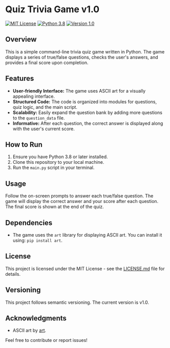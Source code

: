 # Quiz Trivia Game v1.0

[![MIT License](https://img.shields.io/badge/license-MIT-orange.svg)](LICENSE)
[![Python 3.8](https://img.shields.io/badge/python-3.8-brightblue.svg)](https://www.python.org/downloads/release/python-380/)
[![Version 1.0](https://img.shields.io/badge/version-1.0-darkgreen.svg)](https://github.com/your-username/your-repository/releases/tag/v1.0)

## Overview

This is a simple command-line trivia quiz game written in Python. The game displays a series of true/false questions, checks the user's answers, and provides a final score upon completion.

## Features

- **User-friendly Interface:** The game uses ASCII art for a visually appealing interface.
- **Structured Code:** The code is organized into modules for questions, quiz logic, and the main script.
- **Scalability:** Easily expand the question bank by adding more questions to the `question_data` file.
- **Informative:** After each question, the correct answer is displayed along with the user's current score.

## How to Run

1. Ensure you have Python 3.8 or later installed.
2. Clone this repository to your local machine.
3. Run the `main.py` script in your terminal.

## Usage

Follow the on-screen prompts to answer each true/false question. The game will display the correct answer and your score after each question. The final score is shown at the end of the quiz.

## Dependencies

- The game uses the `art` library for displaying ASCII art. You can install it using: `pip install art`.

## License

This project is licensed under the MIT License - see the [LICENSE.md](LICENSE.md) file for details.

## Versioning

This project follows semantic versioning. The current version is v1.0.

## Acknowledgments

- ASCII art by [art](https://github.com/sepandhaghighi/art).

Feel free to contribute or report issues!

